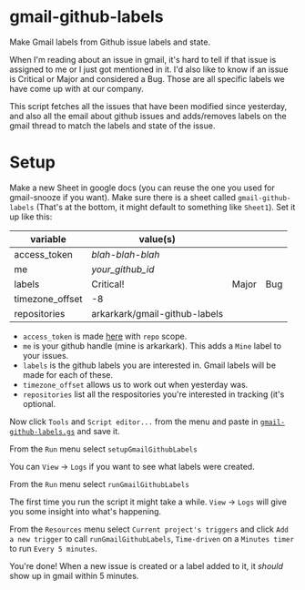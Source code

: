 # gmail-github-labels

Make Gmail labels from Github issue labels and state.

When I'm reading about an issue in gmail, it's hard to tell if that
issue is assigned to me or I just got mentioned in it. I'd also like
to know if an issue is Critical or Major and considered a Bug. Those
are all specific labels we have come up with at our company.

This script fetches all the issues that have been modified since
yesterday, and also all the email about github issues and adds/removes
labels on the gmail thread to match the labels and state of the issue.

# Setup

Make a new Sheet in google docs (you can reuse the one you used for gmail-snooze if you want).
Make sure there is a sheet called `gmail-github-labels` (That's at the bottom, it might default to something like `Sheet1`). Set it up like this:

variable | value(s) |     |     |
-------- | -------- | --- | --- |
access_token | _blah-blah-blah_
me | _your_github_id_
labels | Critical! | Major | Bug
timezone_offset | -8
repositories | arkarkark/gmail-github-labels

   * `access_token` is made [here](https://github.com/settings/tokens/new) with `repo` scope.
   * `me` is your github handle (mine is arkarkark). This adds a `Mine` label to your issues.
   * `labels` is the github labels you are interested in. Gmail labels will be made for each of these.
   * `timezone_offset` allows us to work out when yesterday was.
   * `repositories` list all the respositories you're interested in tracking (it's optional.

Now click `Tools` and `Script editor...` from the menu and paste in [`gmail-github-labels.gs`](gmail-github-labels.gs) and save it.

From the `Run` menu select `setupGmailGithubLabels`

You can `View` -> `Logs` if you want to see what labels were created.

From the `Run` menu select `runGmailGithubLabels`

The first time you run the script it might take a while. `View` -> `Logs` will give you some insight into what's happening.

From the `Resources` menu select `Current project's triggers` and click `Add a new trigger` to call `runGmailGithubLabels`, `Time-driven` on a `Minutes timer` to run `Every 5 minutes`.

You're done! When a new issue is created or a label added to it, it _should_ show up in gmail within 5 minutes.
